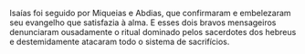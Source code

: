 ﻿Isaías foi seguido por Miqueias e Abdias, que confirmaram e embelezaram seu evangelho que satisfazia à alma. E esses dois bravos mensageiros denunciaram ousadamente o ritual dominado pelos sacerdotes dos hebreus e destemidamente atacaram todo o sistema de sacrifícios.